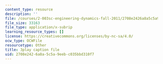 ```yaml
---
content_type: resource
description: ''
file: /courses/2-003sc-engineering-dynamics-fall-2011/2708e2426a8a5c5a9eebc035bbd310f7_pYZMNOuRwk0.vtt
file_size: 33163
file_type: application/x-subrip
learning_resource_types: []
license: https://creativecommons.org/licenses/by-nc-sa/4.0/
ocw_type: OCWFile
resourcetype: Other
title: 3play caption file
uid: 2708e242-6a8a-5c5a-9eeb-c035bbd310f7
---
```

